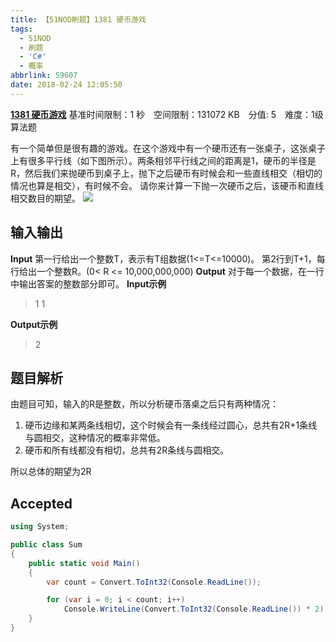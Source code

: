 ```yaml
---
title: 【51NOD刷题】1381 硬币游戏
tags:
  - 51NOD
  - 刷题
  - 'C#'
  - 概率
abbrlink: 59607
date: 2018-02-24 12:05:50
---
```

[**1381 硬币游戏**](http://www.51nod.com/onlineJudge/questionCode.html#!problemId=1381)
基准时间限制：1 秒&#8195;空间限制：131072 KB&#8195;分值: 5&#8195;难度：1级算法题

有一个简单但是很有趣的游戏。在这个游戏中有一个硬币还有一张桌子，这张桌子上有很多平行线（如下图所示）。两条相邻平行线之间的距离是1，硬币的半径是R，然后我们来抛硬币到桌子上，抛下之后硬币有时候会和一些直线相交（相切的情况也算是相交），有时候不会。
请你来计算一下抛一次硬币之后，该硬币和直线相交数目的期望。
![](http://qiniucdn.wayneshao.com/20180305013606666/20180224023425513.png)
<!--more-->
## 输入输出
**Input**
第一行给出一个整数T，表示有T组数据(1<=T<=10000)。
第2行到T+1，每行给出一个整数R。(0< R <= 10,000,000,000)
**Output**
对于每一个数据，在一行中输出答案的整数部分即可。
**Input示例**
> 1
1

**Output示例**
> 2

## 题目解析
由题目可知，输入的R是整数，所以分析硬币落桌之后只有两种情况：
1. 硬币边缘和某两条线相切，这个时候会有一条线经过圆心，总共有2R+1条线与圆相交，这种情况的概率非常低。
2. 硬币和所有线都没有相切，总共有2R条线与圆相交。

所以总体的期望为2R
## Accepted
```csharp
using System;

public class Sum
{
    public static void Main()
    {
        var count = Convert.ToInt32(Console.ReadLine());

        for (var i = 0; i < count; i++)
            Console.WriteLine(Convert.ToInt32(Console.ReadLine()) * 2);
    }
}
```
